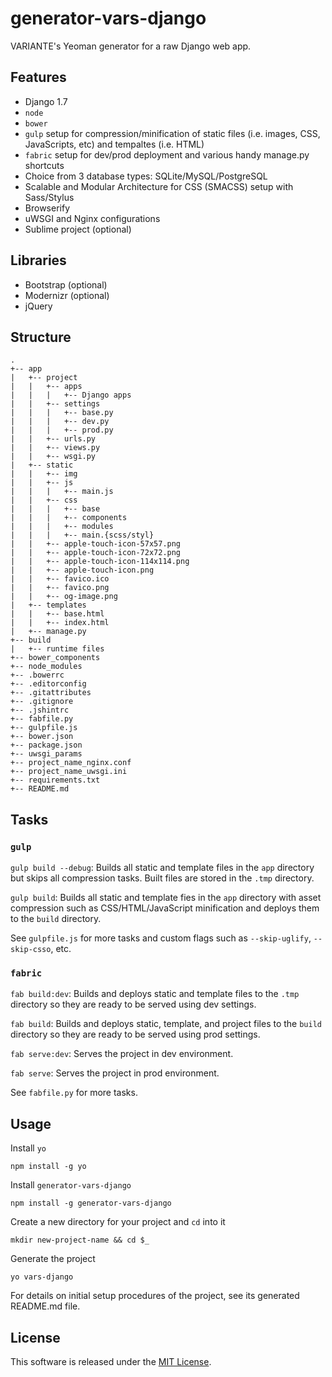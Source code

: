 # generator-vars-django

VARIANTE's Yeoman generator for a raw Django web app.

## Features

- Django 1.7
- ```node```
- ```bower```
- ```gulp``` setup for compression/minification of static files (i.e. images, CSS, JavaScripts, etc) and tempaltes (i.e. HTML)
- ```fabric``` setup for dev/prod deployment and various handy manage.py shortcuts
- Choice from 3 database types: SQLite/MySQL/PostgreSQL
- Scalable and Modular Architecture for CSS (SMACSS) setup with Sass/Stylus
- Browserify
- uWSGI and Nginx configurations
- Sublime project (optional)

## Libraries

- Bootstrap (optional)
- Modernizr (optional)
- jQuery

## Structure

```
.
+-- app
|   +-- project
|   |   +-- apps
|   |   |   +-- Django apps
|   |   +-- settings
|   |   |   +-- base.py
|   |   |   +-- dev.py
|   |   |   +-- prod.py
|   |   +-- urls.py
|   |   +-- views.py
|   |   +-- wsgi.py
|   +-- static
|   |   +-- img
|   |   +-- js
|   |   |   +-- main.js
|   |   +-- css
|   |   |   +-- base
|   |   |   +-- components
|   |   |   +-- modules
|   |   |   +-- main.{scss/styl}
|   |   +-- apple-touch-icon-57x57.png
|   |   +-- apple-touch-icon-72x72.png
|   |   +-- apple-touch-icon-114x114.png
|   |   +-- apple-touch-icon.png
|   |   +-- favico.ico
|   |   +-- favico.png
|   |   +-- og-image.png
|   +-- templates
|   |   +-- base.html
|   |   +-- index.html
|   +-- manage.py
+-- build
|   +-- runtime files
+-- bower_components
+-- node_modules
+-- .bowerrc
+-- .editorconfig
+-- .gitattributes
+-- .gitignore
+-- .jshintrc
+-- fabfile.py
+-- gulpfile.js
+-- bower.json
+-- package.json
+-- uwsgi_params
+-- project_name_nginx.conf
+-- project_name_uwsgi.ini
+-- requirements.txt
+-- README.md
```

## Tasks

### ```gulp```

```gulp build --debug```: Builds all static and template files in the ```app``` directory but skips all compression tasks. Built files are stored in the ```.tmp``` directory.

```gulp build```: Builds all static and template fies in the ```app``` directory with asset compression such as CSS/HTML/JavaScript minification and deploys them to the ```build``` directory.

See ```gulpfile.js``` for more tasks and custom flags such as ```--skip-uglify```, ```--skip-csso```, etc.

### ```fabric```

```fab build:dev```: Builds and deploys static and template files to the ```.tmp``` directory so they are ready to be served using dev settings.

```fab build```: Builds and deploys static, template, and project files to the ```build``` directory so they are ready to be served using prod settings.

```fab serve:dev```: Serves the project in dev environment.

```fab serve```: Serves the project in prod environment.

See ```fabfile.py``` for more tasks.

## Usage

Install ```yo```
```
npm install -g yo
```

Install ```generator-vars-django```
```
npm install -g generator-vars-django
```

Create a new directory for your project and ```cd``` into it
```
mkdir new-project-name && cd $_
```

Generate the project
```
yo vars-django
```

For details on initial setup procedures of the project, see its generated README.md file.

## License

This software is released under the [MIT License](http://opensource.org/licenses/MIT).
